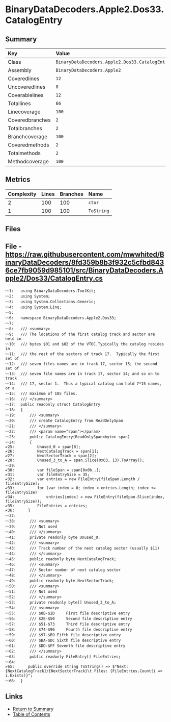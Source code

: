 ﻿# BinaryDataDecoders.Apple2.Dos33.CatalogEntry

## Summary

| Key             | Value                                          |
| :-------------- | :--------------------------------------------- |
| Class           | `BinaryDataDecoders.Apple2.Dos33.CatalogEntry` |
| Assembly        | `BinaryDataDecoders.Apple2`                    |
| Coveredlines    | `12`                                           |
| Uncoveredlines  | `0`                                            |
| Coverablelines  | `12`                                           |
| Totallines      | `66`                                           |
| Linecoverage    | `100`                                          |
| Coveredbranches | `2`                                            |
| Totalbranches   | `2`                                            |
| Branchcoverage  | `100`                                          |
| Coveredmethods  | `2`                                            |
| Totalmethods    | `2`                                            |
| Methodcoverage  | `100`                                          |

## Metrics

| Complexity | Lines | Branches | Name       |
| :--------- | :---- | :------- | :--------- |
| 2          | 100   | 100      | `ctor`     |
| 1          | 100   | 100      | `ToString` |

## Files

## File - https://raw.githubusercontent.com/mwwhited/BinaryDataDecoders/8fd359b8b3f932c5cfbd8436ce7fb9059d985101/src/BinaryDataDecoders.Apple2/Dos33/CatalogEntry.cs

```CSharp
〰1:   using BinaryDataDecoders.ToolKit;
〰2:   using System;
〰3:   using System.Collections.Generic;
〰4:   using System.Linq;
〰5:   
〰6:   namespace BinaryDataDecoders.Apple2.Dos33;
〰7:   
〰8:   /// <summary>
〰9:   /// The locations of the first catalog track and sector are held in
〰10:  /// bytes $01 and $02 of the VTOC.Typically the catalog resides in
〰11:  /// the rest of the sectors of track 17.  Typically the first set of
〰12:  /// seven files names are in track 17, sector 15; the second set of
〰13:  /// seven file names are in track 17, sector 14; and so on to track
〰14:  /// 17, sector 1.  Thus a typical catalog can hold 7*15 names, or a
〰15:  /// maximum of 105 files.
〰16:  /// </summary>
〰17:  public readonly struct CatalogEntry
〰18:  {
〰19:      /// <summary>
〰20:      /// create CatalogEntry from ReadOnlySpan
〰21:      /// </summary>
〰22:      /// <param name="span"></param>
〰23:      public CatalogEntry(ReadOnlySpan<byte> span)
〰24:      {
✔25:          Unused_0 = span[0];
✔26:          NextCatalogTrack = span[1];
✔27:          NextSectorTrack = span[2];
✔28:          Unused_3_to_A = span.Slice(0x03, 13).ToArray();
〰29:  
✔30:          var fileSpan = span[0x0b..];
✔31:          var fileEntrySize = 35;
✔32:          var entries = new FileEntry[fileSpan.Length / fileEntrySize];
✔33:          for (var index = 0; index < entries.Length; index += fileEntrySize)
✔34:              entries[index] = new FileEntry(fileSpan.Slice(index, fileEntrySize));
✔35:          FileEntries = entries;
✔36:      }
〰37:  
〰38:      /// <summary>
〰39:      /// Not used
〰40:      /// </summary>
〰41:      private readonly byte Unused_0;
〰42:      /// <summary>
〰43:      /// Track number of the next catalog sector (usually $11)
〰44:      /// </summary>
〰45:      public readonly byte NextCatalogTrack;
〰46:      /// <summary>
〰47:      /// Sector number of next catalog sector
〰48:      /// </summary>
〰49:      public readonly byte NextSectorTrack;
〰50:      /// <summary>
〰51:      /// Not used
〰52:      /// </summary>
〰53:      private readonly byte[] Unused_3_to_A;
〰54:      /// <summary>
〰55:      /// $0B-$2D     First file descriptive entry
〰56:      /// $2E-$50     Second file descriptive entry
〰57:      /// $51-$73     Third file descriptive entry
〰58:      /// $74-$96     Fourth file descriptive entry
〰59:      /// $97-$B9 Fifth file descriptive entry
〰60:      /// $BA-$DC Sixth file descriptive entry
〰61:      /// $DD-$FF Seventh file descriptive entry
〰62:      /// </summary>
〰63:      public readonly FileEntry[] FileEntries;
〰64:  
✔65:      public override string ToString() => $"Next: {NextCatalogTrack}/{NextSectorTrack}\t Files: {FileEntries.Count(i => i.Exists)}";
〰66:  }
```

## Links

* [Return to Summary](Summary.md)
* [Table of Contents](../TOC.md)

